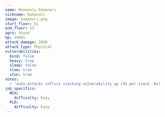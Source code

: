 ```yaml
---
name: Heavenly Kamanari
nickname: Kamanari
image: kamanari.png
start_floor: 51
end_floor: 53
agro: Sound
hp: 19481
attack_damage: 2050
attack_type: Physical
vulnerabilities:
  bind: false
  heavy: true
  sleep: false
  slow: true
  stun: true
notes:
  - 'auto-attacks inflict stacking vulnerability up (5% per stack, 6s)'
job_specifics:
  MCH:
    difficulty: Easy
  PLD:
    difficulty: Easy
---
```

